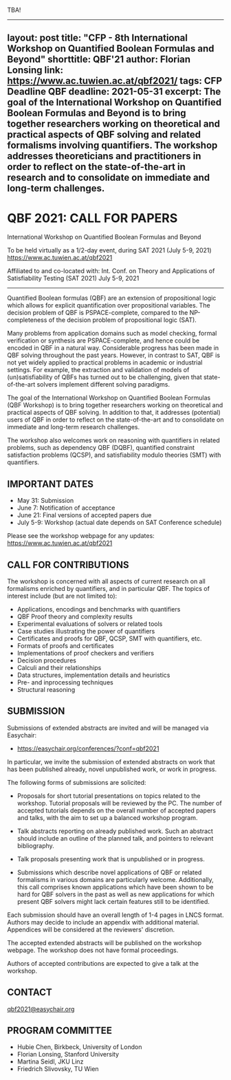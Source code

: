 TBA!


---
layout: post
title: "CFP - 8th International Workshop on Quantified Boolean Formulas and Beyond"
shorttitle: QBF'21
author: Florian Lonsing
link: https://www.ac.tuwien.ac.at/qbf2021/
tags: CFP Deadline QBF
deadline: 2021-05-31
excerpt: The goal of the International Workshop on Quantified Boolean Formulas and Beyond is to bring together researchers working on theoretical and practical aspects of QBF solving and related formalisms involving quantifiers. The workshop addresses theoreticians and practitioners in order to reflect on the state-of-the-art in research and to consolidate on immediate and long-term challenges.
---

# QBF 2021: CALL FOR PAPERS

International Workshop on
Quantified Boolean Formulas and Beyond

To be held virtually as a 1/2-day event, 
during SAT 2021 (July 5-9, 2021)
https://www.ac.tuwien.ac.at/qbf2021

Affiliated to and co-located with:
Int. Conf. on Theory and Applications
of Satisfiability Testing (SAT 2021)
July 5-9, 2021

-------------------------------------------------------------

Quantified Boolean formulas (QBF) are an extension of propositional
logic which allows for explicit quantification over propositional
variables. The decision problem of QBF is PSPACE-complete, compared to
the NP-completeness of the decision problem of propositional logic (SAT).

Many problems from application domains such as model checking, formal
verification or synthesis are PSPACE-complete, and hence could be
encoded in QBF in a natural way. Considerable progress has been made
in QBF solving throughout the past years. However, in contrast to SAT,
QBF is not yet widely applied to practical problems in academic or
industrial settings. For example, the extraction and validation of
models of (un)satisfiability of QBFs has turned out to be
challenging, given that state-of-the-art solvers implement different
solving paradigms.

The goal of the International Workshop on Quantified Boolean Formulas
(QBF Workshop) is to bring together researchers working on theoretical
and practical aspects of QBF solving. In addition to that, it
addresses (potential) users of QBF in order to reflect on the
state-of-the-art and to consolidate on immediate and long-term
research challenges.

The workshop also welcomes work on reasoning with quantifiers in
related problems, such as dependency QBF (DQBF), quantified constraint
satisfaction problems (QCSP), and satisfiability modulo theories (SMT)
with quantifiers.

## IMPORTANT DATES

- May   31: Submission
- June   7: Notification of acceptance
- June  21: Final versions of accepted papers due
- July 5-9: Workshop (actual date depends on SAT Conference schedule)

Please see the workshop webpage for any updates:
https://www.ac.tuwien.ac.at/qbf2021

## CALL FOR CONTRIBUTIONS

The workshop is concerned with all aspects of current research on all
formalisms enriched by quantifiers, and in particular QBF. The topics
of interest include (but are not limited to):

- Applications, encodings and benchmarks with quantifiers
- QBF Proof theory and complexity results
- Experimental evaluations of solvers or related tools
- Case studies illustrating the power of quantifiers
- Certificates and proofs for QBF, QCSP, SMT with quantifiers, etc.
- Formats of proofs and certificates
- Implementations of proof checkers and verifiers
- Decision procedures
- Calculi and their relationships
- Data structures, implementation details and heuristics
- Pre- and inprocessing techniques
- Structural reasoning

## SUBMISSION

Submissions of extended abstracts are invited and will be managed via
Easychair:

- https://easychair.org/conferences/?conf=qbf2021

In particular, we invite the submission of extended abstracts on work
that has been published already, novel unpublished work, or work in
progress.

The following forms of submissions are solicited:

- Proposals for short tutorial presentations on topics related to the
workshop. Tutorial proposals will be reviewed by the PC. The number
of accepted tutorials depends on the overall number of accepted
papers and talks, with the aim to set up a balanced workshop
program.

- Talk abstracts reporting on already published work. Such an abstract
should include an outline of the planned talk, and pointers to
relevant bibliography.

- Talk proposals presenting work that is unpublished or in progress.

- Submissions which describe novel applications of QBF or related
formalisms in various domains are particularly welcome.
Additionally, this call comprises known applications which have been
shown to be hard for QBF solvers in the past as well as new
applications for which present QBF solvers might lack certain
features still to be identified.

Each submission should have an overall length of 1-4 pages in LNCS
format. Authors may decide to include an appendix with additional
material. Appendices will be considered at the reviewers' discretion.

The accepted extended abstracts will be published on the workshop
webpage. The workshop does not have formal proceedings.

Authors of accepted contributions are expected to give a talk at the
workshop.

## CONTACT

qbf2021@easychair.org

## PROGRAM COMMITTEE

- Hubie Chen, Birkbeck, University of London
- Florian Lonsing, Stanford University
- Martina Seidl, JKU Linz
- Friedrich Slivovsky, TU Wien
